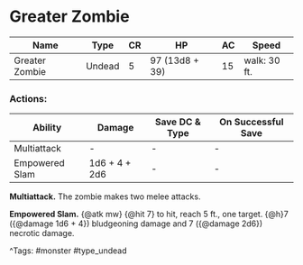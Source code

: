# Greater Zombie

| Name | Type | CR | HP | AC | Speed |
|------|------|----|----|----|-------|
| Greater Zombie | Undead | 5 | 97 (13d8 + 39) | 15 | walk: 30 ft. |

### Actions:

| Ability | Damage | Save DC & Type | On Successful Save |
|---------|--------|----------------|--------------------|
| Multiattack | - | - | - |
| Empowered Slam | 1d6 + 4 + 2d6 | - | - |


**Multiattack.** The zombie makes two melee attacks.

**Empowered Slam.** {@atk mw} {@hit 7} to hit, reach 5 ft., one target. {@h}7 ({@damage 1d6 + 4}) bludgeoning damage and 7 ({@damage 2d6}) necrotic damage.

^Tags: #monster #type_undead